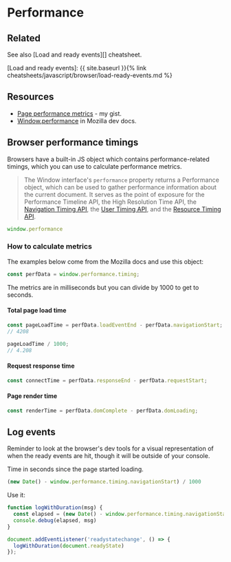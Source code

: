 # Performance


## Related

See also [Load and ready events][] cheatsheet.

[Load and ready events]: {{ site.baseurl }}{% link cheatsheets/javascript/browser/load-ready-events.md %}


## Resources

- [Page performance metrics](https://gist.github.com/MichaelCurrin/74f7147658da5f24fc6f6cc66c07009a) - my gist.
- [Window.performance](https://developer.mozilla.org/en-US/docs/Web/API/Window/performance) in Mozilla dev docs.


## Browser performance timings

Browsers have a built-in JS object which contains performance-related timings, which you can use to calculate performance metrics.

> The Window interface's `performance` property returns a Performance object, which can be used to gather performance information about the current document. It serves as the point of exposure for the Performance Timeline API, the High Resolution Time API, the [Navigation Timing API][], the [User Timing API][], and the [Resource Timing API][].

```javascript
window.performance
```

[Navigation Timing API]: https://developer.mozilla.org/en-US/docs/Web/API/Navigation_timing_API
[User Timing API]: https://developer.mozilla.org/en-US/docs/Web/API/User_Timing_API
[Resource Timing API]: https://developer.mozilla.org/en-US/docs/Web/API/Resource_Timing_API

### How to calculate metrics

The examples below come from the Mozilla docs and use this object:

```javascript
const perfData = window.performance.timing;
```

The metrics are in milliseconds but you can divide by 1000 to get to seconds.

#### Total page load time

```javascript
const pageLoadTime = perfData.loadEventEnd - perfData.navigationStart;
// 4208

pageLoadTime / 1000;
// 4.208
```

#### Request response time

```javascript
const connectTime = perfData.responseEnd - perfData.requestStart;
```

#### Page render time

```javascript
const renderTime = perfData.domComplete - perfData.domLoading;
```


## Log events

Reminder to look at the browser's dev tools for a visual representation of when the ready events are hit, though it will be outside of your console.

Time in seconds since the page started loading.

```javascript
(new Date() - window.performance.timing.navigationStart) / 1000
```

Use it:

```javascript
function logWithDuration(msg) {
  const elapsed = (new Date() - window.performance.timing.navigationStart) / 1000;
  console.debug(elapsed, msg)
}

document.addEventListener('readystatechange', () => {
  logWithDuration(document.readyState)
});
```
